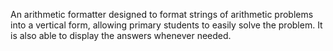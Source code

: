 An arithmetic formatter designed to format strings of arithmetic problems into a vertical form, allowing primary students to easily solve the problem. It is also able to display the answers whenever needed.

